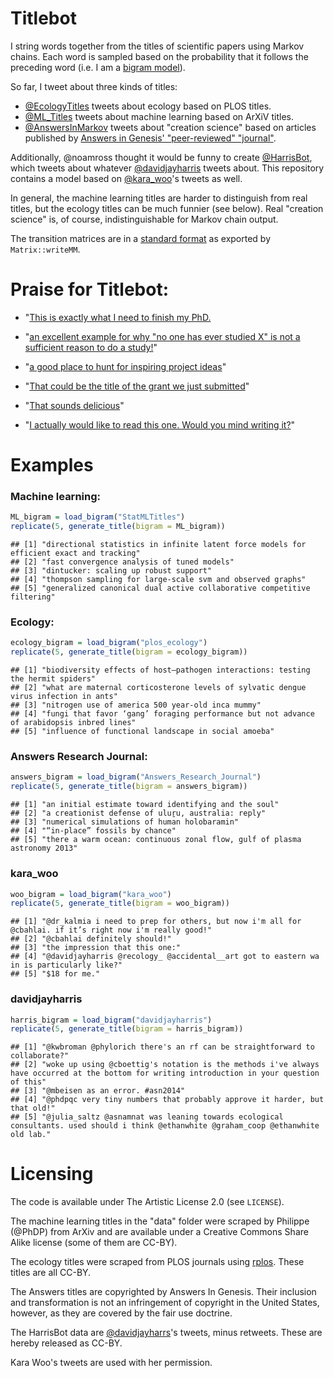 Titlebot
=========

I string words together from the titles of scientific papers using Markov chains. Each word is sampled based on the probability that it follows the preceding word (i.e. I am a [bigram model](http://en.wikipedia.org/wiki/Bigram)).

So far, I tweet about three kinds of titles: 
* [@EcologyTitles](https://twitter.com/EcologyTitles) tweets about ecology based on PLOS titles.
* [@ML_Titles](https://twitter.com/ML_Titles) tweets about machine learning based on ArXiV titles.
* [@AnswersInMarkov](https://twitter.com/AnswersInMarkov) tweets about "creation science" based on articles published by [Answers in Genesis' "peer-reviewed" "journal"](http://www.answersingenesis.org/arj).

Additionally, @noamross thought it would be funny to create [@HarrisBot](https://twitter.com/HarrisBot), which tweets about whatever [@davidjayharris](https://twitter.com/davidjayharris) tweets about. This repository contains a model based on [@kara_woo](https://twitter.com/kara_woo)'s tweets as well.

In general, the machine learning titles are harder to distinguish from real titles, but the ecology titles can be much funnier (see below).  Real "creation science" is, of course, indistinguishable for Markov chain output.

The transition matrices are in a [standard format](http://math.nist.gov/MatrixMarket/formats.html#MMformat) as exported by `Matrix::writeMM`.

Praise for Titlebot:
====================

* "[This is exactly what I need to finish my PhD.](http://www.reddit.com/r/MachineLearning/comments/1ukbo5/tightening_mrf_relaxations_really_solve_sparse/cej8yel)

* "[an excellent example for why "no one has ever studied X" is not a sufficient reason to do a study!](https://twitter.com/duffy_ma/status/419629166787436546)"

* "[a good place to hunt for inspiring project ideas](https://twitter.com/noamross/status/419629657965617152)"

* "[That could be the title of the grant we just submitted](https://twitter.com/noamross/status/417781836626935808)"

* "[That sounds delicious](https://twitter.com/kara_woo/status/417781958476054528)"

* "[I actually would like to read this one. Would you mind writing it?](https://twitter.com/_NickGolding_/status/414848962164953088)"


Examples
========




### Machine learning:

```r
ML_bigram = load_bigram("StatMLTitles")
replicate(5, generate_title(bigram = ML_bigram))
```

```
## [1] "directional statistics in infinite latent force models for efficient exact and tracking"
## [2] "fast convergence analysis of tuned models"                                              
## [3] "dintucker: scaling up robust support"                                                   
## [4] "thompson sampling for large-scale svm and observed graphs"                              
## [5] "generalized canonical dual active collaborative competitive filtering"
```


### Ecology:

```r
ecology_bigram = load_bigram("plos_ecology")
replicate(5, generate_title(bigram = ecology_bigram))
```

```
## [1] "biodiversity effects of host–pathogen interactions: testing the hermit spiders"          
## [2] "what are maternal corticosterone levels of sylvatic dengue virus infection in ants"      
## [3] "nitrogen use of america 500 year-old inca mummy"                                         
## [4] "fungi that favor ‘gang’ foraging performance but not advance of arabidopsis inbred lines"
## [5] "influence of functional landscape in social amoeba"
```


### Answers Research Journal:

```r
answers_bigram = load_bigram("Answers_Research_Journal")
replicate(5, generate_title(bigram = answers_bigram))
```

```
## [1] "an initial estimate toward identifying and the soul"                     
## [2] "a creationist defense of uluṟu, australia: reply"                        
## [3] "numerical simulations of human holobaramin"                              
## [4] "“in-place” fossils by chance"                                            
## [5] "there a warm ocean: continuous zonal flow, gulf of plasma astronomy 2013"
```


### kara_woo

```r
woo_bigram = load_bigram("kara_woo")
replicate(5, generate_title(bigram = woo_bigram))
```

```
## [1] "@dr_kalmia i need to prep for others, but now i'm all for @cbahlai. if it’s right now i'm really good!"
## [2] "@cbahlai definitely should!"                                                                           
## [3] "the impression that this one:"                                                                         
## [4] "@davidjayharris @recology_ @accidental__art got to eastern wa in is particularly like?"                
## [5] "$18 for me."
```




### davidjayharris

```r
harris_bigram = load_bigram("davidjayharris")
replicate(5, generate_title(bigram = harris_bigram))
```

```
## [1] "@kwbroman @phylorich there's an rf can be straightforward to collaborate?"                                                                  
## [2] "woke up using @cboettig's notation is the methods i've always have occurred at the bottom for writing introduction in your question of this"
## [3] "@mbeisen as an error. #asn2014"                                                                                                             
## [4] "@phdpqc very tiny numbers that probably approve it harder, but that old!"                                                                   
## [5] "@julia_saltz @asnamnat was leaning towards ecological consultants. used should i think @ethanwhite @graham_coop @ethanwhite old lab."
```


Licensing
========
The code is available under The Artistic License 2.0 (see `LICENSE`).

The machine learning titles in the "data" folder were scraped by Philippe (@PhDP) from ArXiv and are available under a Creative Commons Share Alike license (some of them are CC-BY).

The ecology titles were scraped from PLOS journals using [rplos](https://github.com/ropensci/rplos). These titles are all CC-BY.

The Answers titles are copyrighted by Answers In Genesis. Their inclusion and transformation is not an infringement of copyright in the United States, however, as they are covered by the fair use doctrine. 

The HarrisBot data are [@davidjayharrs](https://twitter.com/davidjayharris)'s tweets, minus retweets. These are hereby released as CC-BY.

Kara Woo's tweets are used with her permission.
